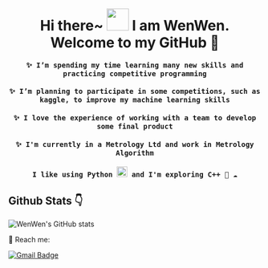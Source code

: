
<h1 align = 'center'>  Hi there~ <img src="https://i.giphy.com/media/KzJkzjggfGN5Py6nkT/200.webp" width="44"> I am WenWen. Welcome to my GitHub 🥀 </h1>

<h4 align="center"><samp> ✨ I’m spending my time learning many new skills and practicing competitive programming </samp></h4>

<h4 align="center"><samp> ✨ I’m planning to participate in some competitions, such as kaggle, to improve my machine learning skills </samp></h4>

<h4 align="center"><samp> ✨  I love the experience of working with a team to develop some final product </samp></h4>

<h4 align="center"><samp> ✨  I'm currently in a Metrology Ltd and work in Metrology Algorithm </samp></h4>

<h4 align="center"><samp> I like using Python <img src="https://i.giphy.com/media/LMt9638dO8dftAjtco/200.webp" width="21"> and I'm exploring C++ 🐍 ☁️ </samp></h4>



<h2> Github Stats 👇</h2>

![WenWen's GitHub stats](https://github-readme-stats.vercel.app/api?username=howtospellbeauty&show_icons=true&theme=cobalt)




📮 Reach me: 


[![Gmail Badge](https://img.shields.io/badge/-oothea@163.com-c14438?style=flat-square&logo=Gmail&logoColor=white&link=mailto:oothea@163.com)](mailto:wenyanqi77@outlook.com)

